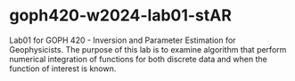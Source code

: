 # goph420-w2024-lab01-stAR
Lab01 for GOPH 420 - Inversion and Parameter Estimation for Geophysicists. The purpose of this lab is to examine algorithm that perform numerical integration of functions for both discrete data and when the function of interest is known.
